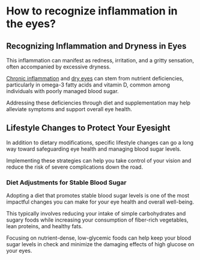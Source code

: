 # How to recognize inflammation in the eyes?

## **Recognizing Inflammation and Dryness in Eyes**

This inflammation can manifest as redness, irritation, and a gritty sensation, often accompanied by excessive dryness.

[Chronic inflammation](https://www.drberg.com/blog/the-10-root-causes-of-inflammation) and [dry eyes](https://www.drberg.com/blog/what-causes-dry-eyes) can stem from nutrient deficiencies, particularly in omega-3 fatty acids and vitamin D, common among individuals with poorly managed blood sugar.

Addressing these deficiencies through diet and supplementation may help alleviate symptoms and support overall eye health.

## **Lifestyle Changes to Protect Your Eyesight**

In addition to dietary modifications, specific lifestyle changes can go a long way toward safeguarding eye health and managing blood sugar levels.

Implementing these strategies can help you take control of your vision and reduce the risk of severe complications down the road.

### **Diet Adjustments for Stable Blood Sugar**

Adopting a diet that promotes stable blood sugar levels is one of the most impactful changes you can make for your eye health and overall well-being.

This typically involves reducing your intake of simple carbohydrates and sugary foods while increasing your consumption of fiber-rich vegetables, lean proteins, and healthy fats.

Focusing on nutrient-dense, low-glycemic foods can help keep your blood sugar levels in check and minimize the damaging effects of high glucose on your eyes.